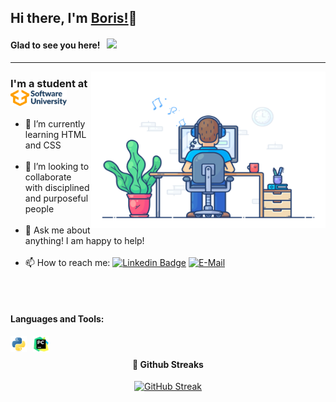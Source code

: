 ## Hi there, I'm [Boris!](https://github.com/BorisBorisow)👋


#### Glad to see you here! &nbsp; ![](https://visitor-badge.glitch.me/badge?page_id=BorisBorisow.BorisBorisow&style=flat-square&color=0088cc)
---
<img align="right" height="250" width="375" alt="" src="https://github.com/BorisBorisow/BorisBorisow/blob/main/Logos/68747470733a2f2f7468756d62732e6766796361742e636f6d2f4576696c4e657874446576696c666973682d736d616c6c2e676966.gif" />

### I'm a student at [<img src='https://github.com/BorisBorisow/BorisBorisow/blob/main/Logos/Software-University-logo-horizontal.png' alt='www.softuni.bg' height='26' width="90">](https://softuni.bg/) 

- 🌱 I’m currently learning HTML and CSS 
<br/><br/>
- 👯 I’m looking to collaborate with disciplined and purposeful people
<br/><br/>
- 💬 Ask me about anything! I am happy to help! 
<br/><br/>
- 📫 How to reach me: [![Linkedin Badge](https://img.shields.io/badge/-LinkedIn-blue?style=flat&logo=Linkedin&logoColor=white)](https://www.linkedin.com/in/boris-borisov-533238261/) [![E-Mail](https://img.shields.io/badge/-b__borisov%40gmx.de-success)](mailto:b_borisov@gmx.de)

<br/><br/>
<a>
#### Languages and Tools:
<img align="left" alt="Python" width="26px" src="https://github.com/devicons/devicon/blob/v2.14.0/icons/python/python-original.svg" style="padding-right:10px;" />
<img align="left" alt="PyCharm" width="26px" src="https://github.com/devicons/devicon/blob/v2.14.0/icons/pycharm/pycharm-original.svg" style="padding-right:10px;" />
</a>

<br />

<div id="badges" align="center">
  
#### :dart: Github Streaks
[![GitHub Streak](http://github-readme-streak-stats.herokuapp.com?user=BorisBorisow&border_radius=50)](https://git.io/streak-stats)







